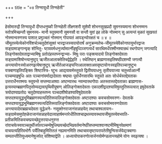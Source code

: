 +++
title = "०४ तिग्मायुधौ तिग्महेती"

+++

हेसोमारुद्रौ तिग्मायुधौ दीप्तधनुष्कौ तिग्महेती तीक्ष्णशरौ सुशेवौ शोभनसुखप्रदौ सुमनस्यमाना शोभनम्मनः स्तोत्रमिच्छन्तौ सुमनस्य- मानौ स्तूयमानौ सुमनसौ वा सन्तौ युवां इह लोके नोस्मान् सु अत्यन्तं मृळतं सुखयतं नोस्मान्वरुणस्य पाशात् प्रमुञ्चतं नोस्मान् गोपायतं आपड्भ्योरक्षतं च ॥ ४ ॥जीमूतस्येत्येकोनविंशर्चञ्चतुर्दशंसूक्तं भारद्वाजस्यपायोरार्षं अनुक्रम्यतेच-जीमूतस्येवैकोनापायुर्भारद्वाजः सङ्ग्रामाङ्गान्यृक् शोभितु- ष्टाववर्मधनुर्ज्यामार्त्नीइषुधिञ्जगत्यर्धे सारथिमर्धेरश्मीनश्वान्रथं रथगोपान् जगत्यादि लिङ्गोक्तदेवताद्वाभ्यामिषूः प्रतोदंहस्तघ्नन्द्वाभ्या- मिषूः पराः पङ्क्त्यादयो लिङ्गोक्तदेवताः सङ्ग्रामाशिषोन्त्यानुष्टुप् ऋजीतआलाक्तेतिचद्वेद्वेइति । रथेतिष्ठन् ब्राह्मणासइतिषष्ठीदशम्यौ जगत्यौ अन्त्यायोनःस्वोअरणइत्येषानुष्टुप् ऋजीतेआजङ्घन्तिआलाक्ताअवसृष्टायोनःस्वइतिपञ्चानुष्टुभः यत्रबाणाइतिपङ्क्तिः शिष्टास्त्रि- ष्टुभः आद्ययावर्मस्तूयते द्वितीययाधनुः तृतीययाज्या चतुर्थ्याआर्त्नी पञ्चम्याइषुधिः अतः पञ्चानांवर्माद्यादेवताः षष्ठ्याः पूर्वार्धेनसारथिः स्तूयते अतः सोर्धर्चस्तद्देवताकः उत्तरार्धेनरश्मयः स्तूयन्ते सप्तम्याअश्वाः अष्टम्यारथः नवम्यारथगोपाः अतस्तास्तद्देवताकाः ब्राह्मणास- इत्यस्याम्ब्रह्मणपितृसोम्यद्यावापृथिवीपूषाण् ओलिङ्गोक्तादेवताः एकादशीद्वादश्याविषुस्तुतिरूपत्वात् इषुदेवताके त्रयोदश्याप्रतोदः चतुर्दश्याहस्तघ्नः पञ्चदशीषोडश्याविषुदेवताके सप्तदश्यायुद्धभूमिब्रह्मणस्पत्यदितिरूपालिङ्गोक्तदेवताः अष्टादश्याः कवचसोमवरुण- देवताके सप्तदश्यायुद्धभूमिब्रह्मणस्पत्यदितिरूपालिङ्गोक्तदेवताः अष्टादश्याः कवचसोमवरुणदेवताः अन्त्यायादेवाब्रह्मचदेवता युद्धेअने- नसूक्तेनराजानंसन्नाहयेत् तथाचाश्वलायनः-सङ्ग्रामेसमुपोह्ळेराजानंसन्नाहयेदात्वाहार्षमन्तरेधीतिपश्चाद्रथस्यावस्थायजीमूतस्येवभवति- प्रतीकमितिकवचम्प्रयच्छेदुत्तरयाधनुरुत्त रांवाचयेत्स्वयञ्चतुर्थीजपेत्पञ्चम्येषुधिम्प्रयच्छेदभिप्रवर्तमानेष्ठींसप्तम्याश्वानष्टमीमिषूनवेक्षमाणं वाचयत्यहिरिवभोगैः पर्येतिबाहुमितितलं नह्यमानमिति तथाचावसृष्टापरापतेतीषून्विसर्जयेद्यत्रबाणाः सम्पतन्तीतियुध्यमानेषुजपेत् संशिष्याद्वेति । अध्यायोपाकरणोत्सर्जनयोर्मण्डलान्त्यहोमे योनः स्वइत्यषा ।